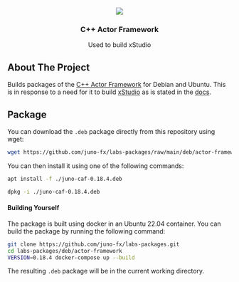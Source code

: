 <br />
<p align="center">
    <img src="https://avatars.githubusercontent.com/u/9037579?v=4"/>
    <h3 align="center">C++ Actor Framework</h3>
    <p align="center">
        Used to build xStudio
    </p>
</p>

## About The Project

Builds packages of the [C++ Actor Framework](https://actor-framework.readthedocs.io/en/stable/) for Debian and Ubuntu. 
This is in response to a need for it to build [xStudio](https://github.com/AcademySoftwareFoundation/xstudio) as is stated in the
[docs](https://github.com/AcademySoftwareFoundation/xstudio/blob/main/docs/build_guides/ubuntu_22_04.md#actorframework).

## Package

You can download the `.deb` package directly from this repository using wget:

```bash
wget https://github.com/juno-fx/labs-packages/raw/main/deb/actor-framework/juno-caf-0.18.4.deb
```

You can then install it using one of the following commands:
```bash
apt install -f ./juno-caf-0.18.4.deb
```

```bash
dpkg -i ./juno-caf-0.18.4.deb
```

#### Building Yourself
The package is built using docker in an Ubuntu 22.04 container. You can build the package by running the following 
command:

```bash
git clone https://github.com/juno-fx/labs-packages.git
cd labs-packages/deb/actor-framework
VERSION=0.18.4 docker-compose up --build
```

The resulting `.deb` package will be in the current working directory.
